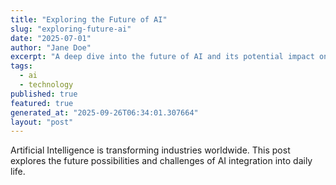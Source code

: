 ```yaml
---
title: "Exploring the Future of AI"
slug: "exploring-future-ai"
date: "2025-07-01"
author: "Jane Doe"
excerpt: "A deep dive into the future of AI and its potential impact on various sectors."
tags:
  - ai
  - technology
published: true
featured: true
generated_at: "2025-09-26T06:34:01.307664"
layout: "post"
---
```


Artificial Intelligence is transforming industries worldwide. This post explores the future possibilities and challenges of AI integration into daily life.